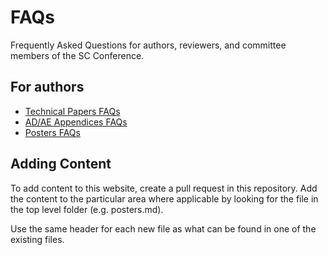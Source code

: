 # FAQs
Frequently Asked Questions for authors, reviewers, and committee members of the SC Conference.

## For authors
* [Technical Papers FAQs](Papers_Authors.md)
* [AD/AE Appendices FAQs](AD-AE-Appendices_Authors.md)
* [Posters FAQs](Posters_Authors.md)


## Adding Content

To add content to this website, create a pull request in this repository. Add the content to the
particular area where applicable by looking for the file in the top level folder (e.g. posters.md).

Use the same header for each new file as what can be found in one of the existing files.
